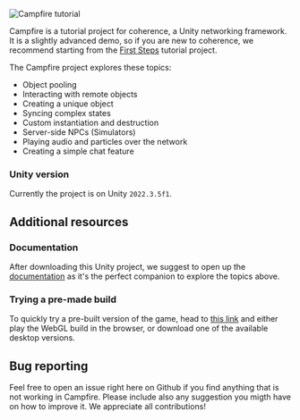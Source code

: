 ![Campfire tutorial](https://i.imgur.com/n4I4TRz.jpg)

Campfire is a tutorial project for coherence, a Unity networking framework.  
It is a slightly advanced demo, so if you are new to coherence, we recommend starting from the [First Steps](https://docs.coherence.io/learning-coherence/first-steps-tutorial) tutorial project.

The Campfire project explores these topics:

- Object pooling
- Interacting with remote objects
- Creating a unique object
- Syncing complex states
- Custom instantiation and destruction
- Server-side NPCs (Simulators)
- Playing audio and particles over the network
- Creating a simple chat feature

### Unity version
Currently the project is on Unity `2022.3.5f1`.

## Additional resources

### Documentation
After downloading this Unity project, we suggest to open up the [documentation](https://docs.coherence.io/learning-coherence/campfire-project) as it's the perfect companion to explore the topics above.

### Trying a pre-made build
To quickly try a pre-built version of the game, head to [this link](https://coherence.io/games/coherence/campfire-tutorial) and either play the WebGL build in the browser, or download one of the available desktop versions.

## Bug reporting
Feel free to open an issue right here on Github if you find anything that is not working in Campfire. Please include also any suggestion you migth have on how to improve it. We appreciate all contributions!
